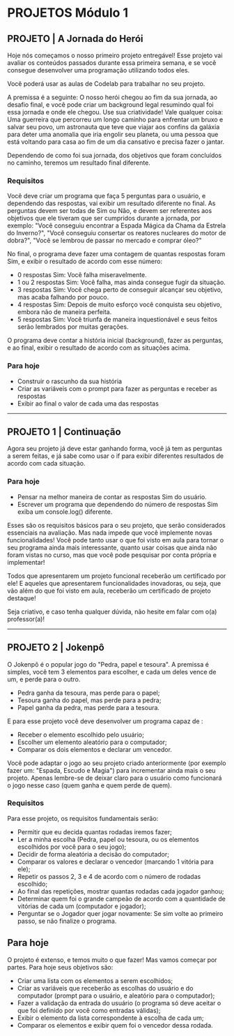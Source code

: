 # PROJETOS Módulo 1

## **PROJETO | A Jornada do Herói**

Hoje nós começamos o nosso primeiro projeto entregável! Esse projeto vai avaliar os conteúdos passados durante essa primeira semana, e se você consegue desenvolver uma programação utilizando todos eles.

Você poderá usar as aulas de Codelab para trabalhar no seu projeto.

A premissa é a seguinte: O nosso herói chegou ao fim da sua jornada, ao desafio final, e você pode criar um background legal resumindo qual foi essa jornada e onde ele chegou. Use sua criatividade! Vale qualquer coisa: Uma guerreira que percorreu um longo caminho para enfrentar um bruxo e salvar seu povo, um astronauta que teve que viajar aos confins da galáxia para deter uma anomalia que iria engolir seu planeta, ou uma pessoa que está voltando para casa ao fim de um dia cansativo e precisa fazer o jantar.

Dependendo de como foi sua jornada, dos objetivos que foram concluídos no caminho, teremos um resultado final diferente.

### **Requisitos**

Você deve criar um programa que faça 5 perguntas para o usuário, e dependendo das respostas, vai exibir um resultado diferente no final. As perguntas devem ser todas de Sim ou Não, e devem ser referentes aos objetivos que ele tiveram que ser cumpridos durante a jornada, por exemplo: "Você conseguiu encontrar a Espada Mágica da Chama da Estrela do Inverno?", "Você conseguiu consertar os reatores nucleares do motor de dobra?", "Você se lembrou de passar no mercado e comprar óleo?"

No final, o programa deve fazer uma contagem de quantas respostas foram Sim, e exibir o resultado de acordo com esse número:

- 0 respostas Sim: Você falha miseravelmente.
- 1 ou 2 respostas Sim: Você falha, mas ainda consegue fugir da situação.
- 3 respostas Sim: Você chega perto de conseguir alcançar seu objetivo, mas acaba falhando por pouco.
- 4 respostas Sim: Depois de muito esforço você conquista seu objetivo, embora não de maneira perfeita.
- 5 respostas Sim: Você triunfa de maneira inquestionável e seus feitos serão lembrados por muitas gerações.

O programa deve contar a história inicial (background), fazer as perguntas, e ao final, exibir o resultado de acordo com as situações acima.

### **Para hoje**

- Construir o rascunho da sua história
- Criar as variáveis com o prompt para fazer as perguntas e receber as respostas
- Exibir ao final o valor de cada uma das respostas

---

## **PROJETO 1 | Continuação**

Agora seu projeto já deve estar ganhando forma, você já tem as perguntas a serem feitas, e já sabe como usar o if para exibir diferentes resultados de acordo com cada situação.

### **Para hoje**

- Pensar na melhor maneira de contar as respostas Sim do usuário.
- Escrever um programa que dependendo do número de respostas Sim exiba um console.log() diferente.

Esses são os requisitos básicos para o seu projeto, que serão considerados essenciais na avaliação. Mas nada impede que você implemente novas funcionalidades! Você pode tanto usar o que foi visto em aula para tornar o seu programa ainda mais interessante, quanto usar coisas que ainda não foram vistas no curso, mas que você pode pesquisar por conta própria e implementar!

Todos que apresentarem um projeto funcional receberão um certificado por ele! E aqueles que apresentarem funcionalidades inovadoras, ou seja, que vão além do que foi visto em aula, receberão um certificado de projeto destaque!

Seja criativo, e caso tenha qualquer dúvida, não hesite em falar com o(a) professor(a)!

---

## **PROJETO 2 | Jokenpô**

O Jokenpô é o popular jogo do "Pedra, papel e tesoura". A premissa é simples, você tem 3 elementos para escolher, e cada um deles vence de um, e perde para o outro.

- Pedra ganha da tesoura, mas perde para o papel;
- Tesoura ganha do papel, mas perde para a pedra;
- Papel ganha da pedra, mas perde para a tesoura.

E para esse projeto você deve desenvolver um programa capaz de :

- Receber o elemento escolhido pelo usuário;
- Escolher um elemento aleatório para o computador;
- Comparar os dois elementos e declarar um vencedor.

Você pode adaptar o jogo ao seu projeto criado anteriormente (por exemplo fazer um: "Espada, Escudo e Magia") para incrementar ainda mais o seu projeto. Apenas lembre-se de deixar claro para o usuário como funcionará o jogo nesse caso (quem ganha e quem perde de quem).

### **Requisitos**

Para esse projeto, os requisitos fundamentais serão:

+ Permitir que eu decida quantas rodadas iremos fazer;
+ Ler a minha escolha (Pedra, papel ou tesoura, ou os elementos escolhidos por você para o seu jogo);
+ Decidir de forma aleatória a decisão do computador;
+ Comparar os valores e declarar o vencedor (marcando 1 vitória para ele);
+ Repetir os passos 2, 3 e 4 de acordo com o número de rodadas escolhido;
+ Ao final das repetições, mostrar quantas rodadas cada jogador ganhou;
+ Determinar quem foi o grande campeão de acordo com a quantidade de vitórias de cada um (computador e jogador);
+ Perguntar se o Jogador quer jogar novamente: Se sim volte ao primeiro passo, se não finalize o programa.

## **Para hoje**

O projeto é extenso, e temos muito o que fazer! Mas vamos começar por partes. Para hoje seus objetivos são:

+ Criar uma lista com os elementos a serem escolhidos;
+ Criar as variáveis que receberão as escolhas do usuário e do computador (prompt para o usuário, e aleatório para o computador);
+ Fazer a validação da entrada do usuário (o programa só deve aceitar o que foi definido por você como entradas válidas);
+ Exibir o elemento da lista correspondente à escolha de cada um;
+ Comparar os elementos e exibir quem foi o vencedor dessa rodada.